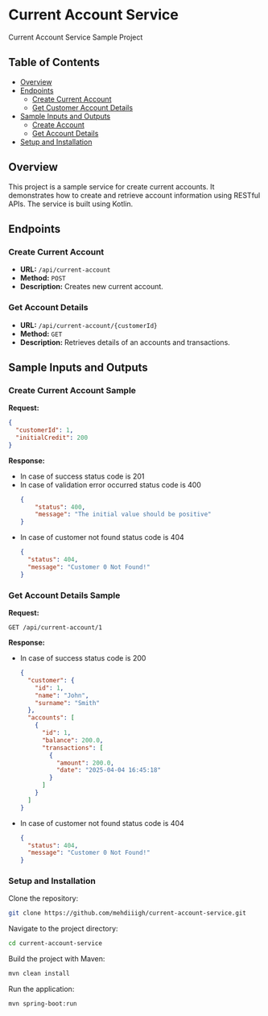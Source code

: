 # Current Account Service

Current Account Service Sample Project

## Table of Contents

- [Overview](#overview)
- [Endpoints](#endpoints)
    - [Create Current Account](#create-current-account)
    - [Get Customer Account Details](#get-account-details)
- [Sample Inputs and Outputs](#sample-inputs-and-outputs)
    - [Create Account](#create-current-account-sample)
    - [Get Account Details](#get-account-details-sample)
- [Setup and Installation](#setup-and-installation)

## Overview

This project is a sample service for create current accounts. It demonstrates how to create and retrieve account information using RESTful APIs. The service is built using Kotlin.

## Endpoints

### Create Current Account
- **URL:** `/api/current-account`
- **Method:** `POST`
- **Description:** Creates new current account.

### Get Account Details
- **URL:** `/api/current-account/{customerId}`
- **Method:** `GET`
- **Description:** Retrieves details of an accounts and transactions.

## Sample Inputs and Outputs

### Create Current Account Sample

**Request:**
```json
{
  "customerId": 1,
  "initialCredit": 200
}
```
**Response:**

- In case of success status code is 201
- In case of validation error occurred status code is 400
  ```json
  {
      "status": 400,
      "message": "The initial value should be positive"
  }
  ```
- In case of customer not found status code is 404
    ```json
  {
      "status": 404,
      "message": "Customer 0 Not Found!"
  }
  ```

### Get Account Details Sample
**Request:**
```curl
GET /api/current-account/1
```
**Response:**
- In case of success status code is 200
  ```json
  {
    "customer": {
      "id": 1,
      "name": "John",
      "surname": "Smith"
    },
    "accounts": [
      {
        "id": 1,
        "balance": 200.0,
        "transactions": [
          {
            "amount": 200.0,
            "date": "2025-04-04 16:45:18"
          }
        ]
      }
    ]
  }
  ```
- In case of customer not found status code is 404
    ```json
  {
      "status": 404,
      "message": "Customer 0 Not Found!"
  }
  ```

### Setup and Installation
Clone the repository:
```sh
git clone https://github.com/mehdiiigh/current-account-service.git
```
Navigate to the project directory:
```sh
cd current-account-service
```
Build the project with Maven:
```sh
mvn clean install
```
Run the application:
```sh
mvn spring-boot:run
```